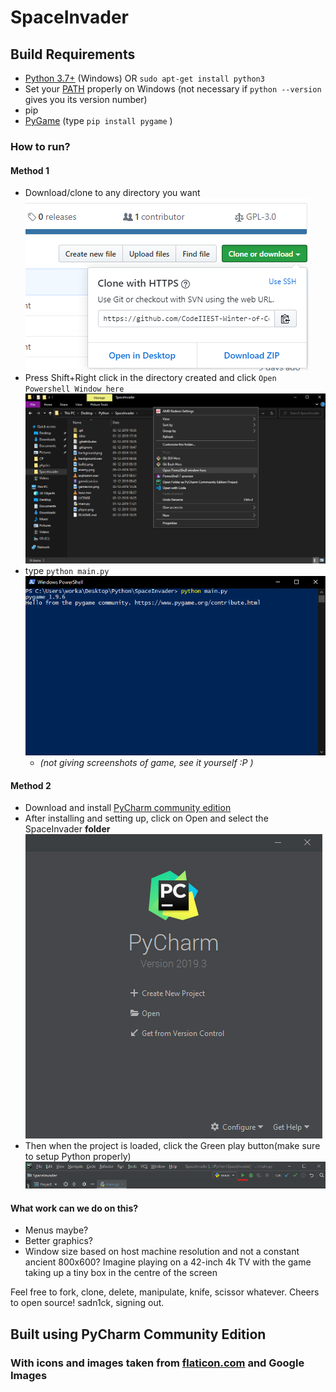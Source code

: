 # SpaceInvader

 ## Build Requirements
 * [Python 3.7+](https://www.python.org/downloads/) (Windows) OR `sudo apt-get install python3`
 * Set your [PATH](https://geek-university.com/python/add-python-to-the-windows-path/) properly on Windows (not necessary if `python --version` gives you its version number)
 * pip 
 * [PyGame](https://www.pygame.org/news) (type `pip install pygame` )
 ### How to run?
 #### Method 1
 * Download/clone to any directory you want
 ![](img/dlcl.png)
 * Press Shift+Right click in the directory created and click `Open Powershell Window here`
 ![](img/rclick.png)
 * type `python main.py`
 ![](img/terminal.png) 
    * _(not giving screenshots of game, see it yourself :P )_
 #### Method 2
 * Download and install [PyCharm community edition](https://www.jetbrains.com/pycharm/download/download-thanks.html?platform=windows&code=PCC)
 * After installing and setting up, click on Open and select the SpaceInvader **folder**
 ![](img/open.png)
 * Then when the project is loaded, click the Green play button(make sure to setup Python properly)
 ![](img/play.png)
 
 
 #### What work can we do on this?
 * Menus maybe?
 * Better graphics?
 * Window size based on host machine resolution and not a constant ancient 800x600? Imagine playing on a 42-inch 4k TV with the game taking up a tiny box in the centre of the screen
 
 Feel free to fork, clone, delete, manipulate, knife, scissor whatever. Cheers to open source! 
 sadn1ck, signing out.
  ## Built using PyCharm Community Edition
   ### With icons and images taken from [flaticon.com](flaticon.com) and Google Images